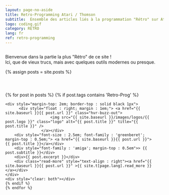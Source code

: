 ```yaml
---
layout: page-no-aside
title: Retro-Programming Atari / Thomson
subtitle:  Ensemble des articles liés à la programmation "Rétro" sur Atari ST, Thomson MO5 et TO8
logo: coding.gif
category: RETRO
lang: fr
ref: retro-programming
---
```


<div class="post">
<div class="entry">
<div class="intro" style="clear :both ; margin-top : 2em">
Bienvenue dans la partie la plus "Rétro" de ce site ! 
<br />
Ici, que de vieux trucs, mais avec quelques outils modernes ou presque.
</div>

{% assign posts = site.posts %}
<div id="left">
<div class="posts" style="margin-top : 4em; width : 95%">
    {% for post in posts %}
    {% if post.tags contains 'Retro-Prog' %}
  
    <div style="margin-top: 2em; border-top : solid black 1px">
          <div style="float : right; margin : 1em;"> <a href="{{ site.baseurl }}{{ post.url }}" class="hvr-buzz-out">
                        <img src="{{ site.baseurl }}/images/logos/{{ post.logo }}" class="logo"	alt="{{ post.title }}" title="{{ post.title }}" />
                    </a></div>
        <div style="font-size : 2.5em; font-family : 'greenberet'; margin-top : 0.5em;"> <a href="{{ site.baseurl }}{{ post.url }}">{{ post.title }}</a></div>
        <div style="font-family : 'amiga'; margin-top : 0.5em">> {{ post.subtitle }}</div>
        <div>{{ post.excerpt }}</div>  
        <div class="read-more" style="text-align : right"><a href="{{ site.baseurl }}{{ post.url }}" >{{ site.t[page.lang].read_more }}</a></div>
    </div>      
    <div style="clear: both"></div>        
    {% endif %}
    {% endfor %}
</div>
</div>